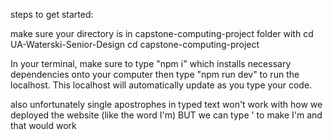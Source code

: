 steps to get started:

make sure your directory is in capstone-computing-project folder with 
cd UA-Waterski-Senior-Design
cd capstone-computing-project


In your terminal, make sure to type "npm i" which installs necessary dependencies onto your computer
then type "npm run dev" to run the localhost. This localhost will automatically update as you type your code. 


also unfortunately single apostrophes in typed text won't work with how we deployed the website (like the word I'm) BUT we can type &apos; to make I&apos;m     and that would work
